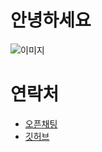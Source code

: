 안녕하세요
========
![이미지](https://img.shields.io/static/v1?label=<안뇽>&message=<안뇽>&color=<RED>)
# 연락처
- [오픈채팅](https://open.kakao.com/o/saDgbABc)
- [깃허브](https://github.com/BaneBone)
